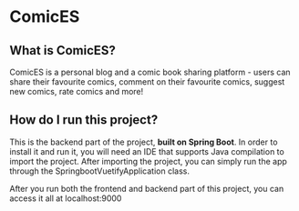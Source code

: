 # ComicES

## What is ComicES?
ComicES is a personal blog and a comic book sharing platform - users can share their favourite comics, comment on their favourite comics, suggest new comics, rate comics and more!

## How do I run this project?
This is the backend part of the project, **built on Spring Boot**. In order to install it and run it, you will need an IDE that supports Java compilation to import the project.
After importing the project, you can simply run the app through the SpringbootVuetifyApplication class.

After you run both the frontend and backend part of this project, you can access it all at localhost:9000
